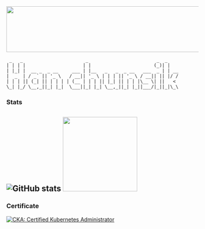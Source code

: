 <a href="https://github.com/devxb/gitanimals">
  <img src="https://render.gitanimals.org/lines/han-chunsik?pet-id=1" width="1000" height="120"/>
</a>

```
 _   _                       _                         _  _    
| | | |                     | |                       (_)| |   
| |_| |  __ _  _ __     ___ | |__   _   _  _ __   ___  _ | | __
|  _  | / _` || '_ \   / __|| '_ \ | | | || '_ \ / __|| || |/ /
| | | || (_| || | | | | (__ | | | || |_| || | | |\__ \| ||   < 
\_| |_/ \__,_||_| |_|  \___||_| |_| \__,_||_| |_||___/|_||_|\_\

```

### Stats
![GitHub stats](https://github-readme-stats.vercel.app/api?username=han-chunsik&show_icons=true&bg=ffffff)
<img height="195px" src="https://github-readme-stats.vercel.app/api/top-langs/?username=han-chunsik&layout=compact&bg_color=180,000000,&title_color=000000&text_color=000000"/>
---
### Certificate
<!--START_SECTION:badges-->
[![CKA: Certified Kubernetes Administrator](https://images.credly.com/size/110x110/images/8b8ed108-e77d-4396-ac59-2504583b9d54/cka_from_cncfsite__281_29.png)](http://www.credly.com/badges/33fb02ec-62c5-4250-ae8e-a2508764afc7 "CKA: Certified Kubernetes Administrator")
<!--END_SECTION:badges-->
